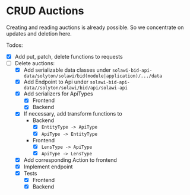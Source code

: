 # CRUD Auctions

Creating and reading auctions is already possible.
So we concentrate on updates and deletion here.
 
Todos:
- [x] Add put, patch, delete functions to requests
- [ ] Delete auctions:
  - [x] Add serializable data classes under ``` solawi-bid-api-data/solyton/solawi/bid(module|application)/.../data ```
  - [x] Add Endpoint to Api under ```solawi-bid-api-data//solyton/solawi/bid/api/solawi-api ```
  - [x] Add serializers for ApiTypes
      - [x] Frontend
      - [x] Backend
  - [x] If necessary, add transform functions to
      - Backend
          - [x] ```EntityType -> ApiType ```
          - [x] ```ApiType -> EntityType  ```
      - Frontend
          - [x] ```LensType -> ApiType```
          - [x] ```ApiType -> LensType```
  - [x] Add corresponding Action to frontend
  - [x] Implement endpoint
  - [x] Tests
    - [x] Frontend
    - [x] Backend